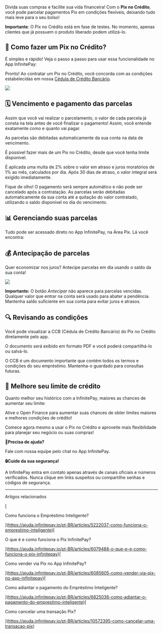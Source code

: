 Divida suas compras e facilite sua vida financeira! Com o **Pix no Crédito**, você pode parcelar pagamentos Pix em condições flexíveis, deixando tudo mais leve para o seu bolso!

**Importante**: O Pix no Crédito está em fase de testes. No momento, apenas clientes que já possuem o produto liberado podem utilizá-lo.

## **📱 Como fazer um Pix no Crédito?**

É simples e rápido! Veja o passo a passo para usar essa funcionalidade no App InfinitePay:

Pronto! Ao contratar um Pix no Crédito, você concorda com as condições estabelecidas em nossa [Cédula de Crédito Bancário](https://www.infinitepay.io/legal/cedula-credito-bancario).  


[![](https://downloads.intercomcdn.com/i/o/cq9sxxvy/1227853617/a32719e73b965ae241aa14160fbf/GIF_PixParcelado_6.gif?expires=1756120500&signature=932bf2791aeafc376032c399cb49bf83e4e139569c09f9d96a05617338287bd6&req=dSIlEcF7nodeXvMW1HO4zcK%2BZ%2Fhxv%2BxcbN44nXdEFt5Xz1CbKjF2chV%2FrS9b%0AtE%2BlSSl6wQn0Bv%2F%2F6JM%3D%0A)](https://downloads.intercomcdn.com/i/o/cq9sxxvy/1227853617/a32719e73b965ae241aa14160fbf/GIF_PixParcelado_6.gif?expires=1756120500&signature=932bf2791aeafc376032c399cb49bf83e4e139569c09f9d96a05617338287bd6&req=dSIlEcF7nodeXvMW1HO4zcK%2BZ%2Fhxv%2BxcbN44nXdEFt5Xz1CbKjF2chV%2FrS9b%0AtE%2BlSSl6wQn0Bv%2F%2F6JM%3D%0A)

## **🗓️ Vencimento e pagamento das parcelas**

Assim que você vai realizar o parcelamento, o valor de cada parcela já consta na tela antes de você finalizar o pagamento! Assim, você entende exatamente como e quanto vai pagar.

As parcelas são debitadas automaticamente da sua conta na data de vencimento.

É possível fazer mais de um Pix no Crédito, desde que você tenha limite disponível.

É aplicada uma multa de 2% sobre o valor em atraso e juros moratórios de 1% ao mês, calculados por dia. Após 30 dias de atraso, o valor integral será exigido imediatamente.

Fique de olho! O pagamento será sempre automático e não pode ser cancelado após a contratação. As parcelas serão debitadas automaticamente da sua conta até a quitação do valor contratado, utilizando o saldo disponível no dia do vencimento.

## **📊 Gerenciando suas parcelas**

Tudo pode ser acessado direto no App InfinitePay, na Área Pix. Lá você encontra:

## **💰 Antecipação de parcelas**

Quer economizar nos juros? Antecipe parcelas em dia usando o saldo da sua conta!

[![](https://downloads.intercomcdn.com/i/o/cq9sxxvy/1227869187/7744cf8dde7364704c1a31ff0990/ant%2Bcard.png?expires=1756120500&signature=077b1a9e57e37adb288c204bc493a4f0c56e803b2dd1db37cd1df256c6247107&req=dSIlEcF4lIBXXvMW1HO4zUifScS6jcRe0Nd2kPEe2wQJQUMMoOh17id4vWig%0A20skC6RPDZGD%2BhCZEKM%3D%0A)](https://downloads.intercomcdn.com/i/o/cq9sxxvy/1227869187/7744cf8dde7364704c1a31ff0990/ant%2Bcard.png?expires=1756120500&signature=077b1a9e57e37adb288c204bc493a4f0c56e803b2dd1db37cd1df256c6247107&req=dSIlEcF4lIBXXvMW1HO4zUifScS6jcRe0Nd2kPEe2wQJQUMMoOh17id4vWig%0A20skC6RPDZGD%2BhCZEKM%3D%0A)

**Importante:** O botão _Antecipar_ não aparece para parcelas vencidas. Qualquer valor que entrar na conta será usado para abater a pendência. Mantenha saldo suficiente em sua conta para evitar juros e atrasos.

## **🔍 Revisando as condições**

Você pode visualizar a CCB (Cédula de Crédito Bancário) do Pix no Crédito diretamente pelo app.

O documento será exibido em formato PDF e você poderá compartilhá-lo ou salvá-lo.

O CCB é um documento importante que contém todos os termos e condições do seu empréstimo. Mantenha-o guardado para consultas futuras.

## **🚀 Melhore seu limite de crédito**

Quanto melhor seu histórico com a InfinitePay, maiores as chances de aumentar seu limite:

Ative o Open Finance para aumentar suas chances de obter limites maiores e melhores condições de crédito!

Comece agora mesmo a usar o Pix no Crédito e aproveite mais flexibilidade para planejar seu negócio ou suas compras!

**🔔Precisa de ajuda?**

Fale com nossa equipe pelo chat no App InfinitePay.

**🔒Cuide da sua segurança!**

A InfinitePay entra em contato apenas através de canais oficiais e números verificados. Nunca clique em links suspeitos ou compartilhe senhas e códigos de segurança.

___

Artigos relacionados

[

Como funciona o Empréstimo Inteligente?

](https://ajuda.infinitepay.io/pt-BR/articles/5222037-como-funciona-o-emprestimo-inteligente)[

O que é e como funciona o Pix InfinitePay?

](https://ajuda.infinitepay.io/pt-BR/articles/6079488-o-que-e-e-como-funciona-o-pix-infinitepay)[

Como vender via Pix no App InfinitePay?

](https://ajuda.infinitepay.io/pt-BR/articles/6085605-como-vender-via-pix-no-app-infinitepay)[

Como adiantar o pagamento do Empréstimo Inteligente?

](https://ajuda.infinitepay.io/pt-BR/articles/6825036-como-adiantar-o-pagamento-do-emprestimo-inteligente)[

Como cancelar uma transação Pix?

](https://ajuda.infinitepay.io/pt-BR/articles/10572395-como-cancelar-uma-transacao-pix)